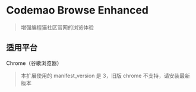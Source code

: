 # Codemao Browse Enhanced

> 增强编程猫社区官网的浏览体验

## 适用平台

Chrome（谷歌浏览器）

> 本扩展使用的 manifest_version 是 3，旧版 chrome 不支持，请安装最新版本

